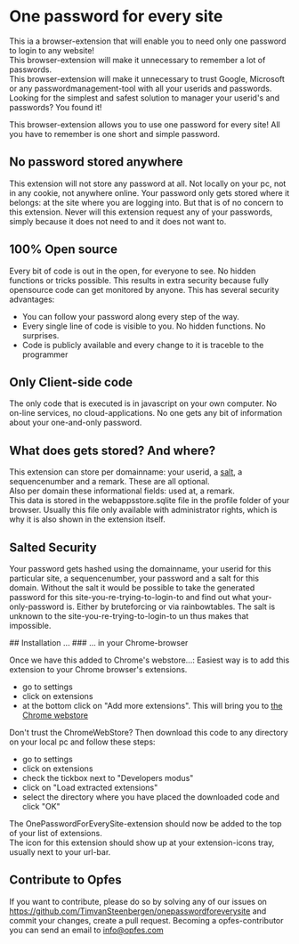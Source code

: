 # One password for every site
<p>This ia a browser-extension that will enable you to need only one password to login to any website!<br/>
This browser-extension will make it unnecessary to remember a lot of passwords.<br/>
This browser-extension will make it unnecessary to trust Google, Microsoft or any passwordmanagement-tool with all your userids and passwords.<br/>
Looking for the simplest and safest solution to manager your userid's and passwords? You found it!
</p>

This browser-extension allows you to use one password for every site! All you have to remember is one short and simple password.
## No password stored anywhere
<p>This extension will not store any password at all. Not locally on your pc, not in any cookie, not anywhere online.
   Your password only gets stored where it belongs: at the site where you are logging into. But that is of no concern to this extension.
   Never will this extension request any of your passwords, simply because it does not need to and it does not want to.
</p>

## 100% Open source
<p>Every bit of code is out in the open, for everyone to see. No hidden functions or tricks possible. 
This results in extra security because fully opensource code can get monitored by anyone. This has several security advantages:
<ul>
 <li>You can follow your password along every step of the way.</li>
 <li>Every single line of code is visible to you. No hidden functions. No surprises.</li>
 <li>Code is publicly available and every change to it is traceble to the programmer</li>
</ul>
</p>

## Only Client-side code
<p>The only code that is executed is in javascript on your own computer. No on-line services, no cloud-applications. No
    one gets any bit of information about your one-and-only password.</p>

<h2>What does gets stored? And where?</h2>
<p>This extension can store per domainname: your userid, a <a href="#" title="A salt can be used for extra security. Using a salt prevents the hased value to get found in some rainbowtable">salt</a>, a sequencenumber and a remark. These are all optional.</br>
Also per domain these informational fields: used at, a remark.</br>
This data is stored in the webappsstore.sqlite file in the profile folder of your browser. Usually this file only
 available with administrator rights, which is why it is also shown in the extension itself.
 </p>

## Salted Security
<p>Your password gets hashed using the domainname, your userid for this particular site, a sequencenumber, your password and a salt for this domain.
    Without the salt it would be possible to take the generated password for this site-you-re-trying-to-login-to and
    find out what your-only-password is. Either by bruteforcing or via rainbowtables.
    The salt is unknown to the site-you-re-trying-to-login-to un thus makes that impossible.</p>
</p>
## Installation ...
### ... in your Chrome-browser
<p>Once we have this added to Chrome's webstore...: Easiest way is to add this extension to your Chrome browser's extensions.
 <ul>
  <li>go to settings</li>
  <li>click on extensions</li>
  <li>at the bottom click on "Add more extensions". This will bring you to <a href="https://chrome.google.com/webstore/category/extensions?hl=nl">the Chrome webstore</a></li>
 </ul>
</p>
<p>Don't trust the ChromeWebStore? Then download this code to any directory on your local pc and follow these steps:
 <ul>
  <li>go to settings</li>
  <li>click on extensions</li>
  <li>check the tickbox next to "Developers modus"</li>
  <li>click on "Load extracted extensions"</li>
  <li>select the directory where you have placed the downloaded code and click "OK"</li>
 </ul>
 The OnePasswordForEverySite-extension should now be added to the top of your list of extensions.<br/>
 The icon for this extension should show up at your extension-icons tray, usually next to your url-bar.
</p>

## Contribute to Opfes
If you want to contribute, please do so by solving any of our issues on https://github.com/TimvanSteenbergen/onepasswordforeverysite and commit your changes, create a pull request. 
Becoming a opfes-contributor you can send an email to info@opfes.com
